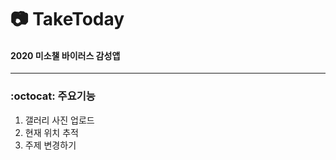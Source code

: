 # :camera: TakeToday
#### 2020 미소챌 바이러스 감성앱
---

### :octocat: 주요기능
1. 갤러리 사진 업로드
2. 현재 위치 추적
3. 주제 변경하기

